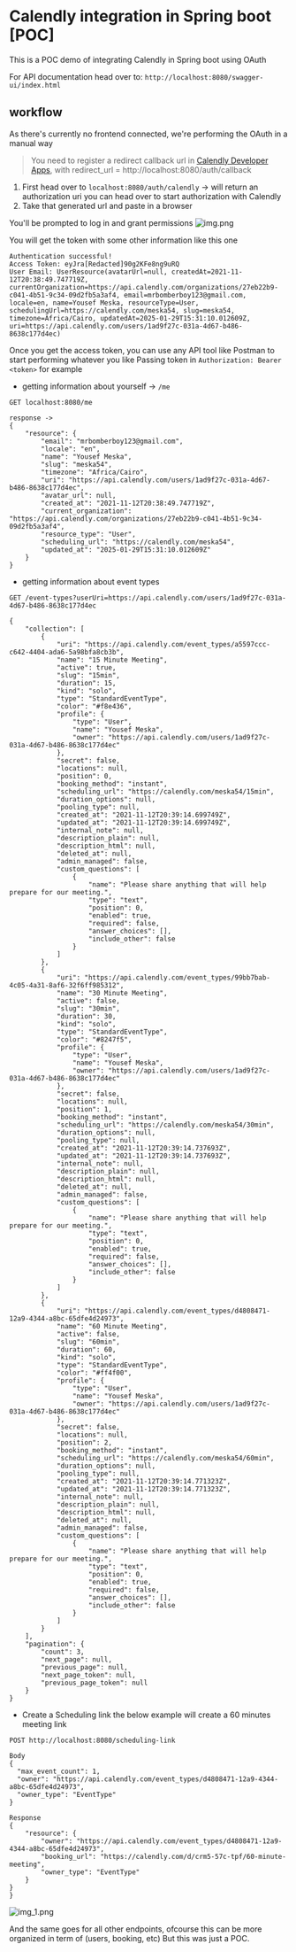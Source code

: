 # Calendly integration in Spring boot  [POC]

This is a POC demo of integrating Calendly in Spring boot using OAuth

For API documentation head over to: `http://localhost:8080/swagger-ui/index.html`

## workflow

As there's currently no frontend connected, we're performing the OAuth in a manual way

> You need to register a redirect callback url in [Calendly Developer Apps](https://developer.calendly.com/), with redirect_url = http://localhost:8080/auth/callback


1. First head over to `localhost:8080/auth/calendly` -> will return an authorization uri you can head over to start authorization with Calendly
2. Take that generated url and paste in a browser

You'll be prompted to log in and grant permissions
![img.png](assets/img.png)

You will get the token with some other information like this one

```
Authentication successful! 
Access Token: eyJra[Redacted]90g2KFe8ng9uRQ 
User Email: UserResource(avatarUrl=null, createdAt=2021-11-12T20:38:49.747719Z, currentOrganization=https://api.calendly.com/organizations/27eb22b9-c041-4b51-9c34-09d2fb5a3af4, email=mrbomberboy123@gmail.com, locale=en, name=Yousef Meska, resourceType=User, schedulingUrl=https://calendly.com/meska54, slug=meska54, timezone=Africa/Cairo, updatedAt=2025-01-29T15:31:10.012609Z, uri=https://api.calendly.com/users/1ad9f27c-031a-4d67-b486-8638c177d4ec)
```

Once you get the access token, you can use any API tool like Postman to start performing whatever you like
Passing token in `Authorization: Bearer <token>` for example

- getting information about yourself -> `/me`

```
GET localhost:8080/me

response -> 
{
    "resource": {
        "email": "mrbomberboy123@gmail.com",
        "locale": "en",
        "name": "Yousef Meska",
        "slug": "meska54",
        "timezone": "Africa/Cairo",
        "uri": "https://api.calendly.com/users/1ad9f27c-031a-4d67-b486-8638c177d4ec",
        "avatar_url": null,
        "created_at": "2021-11-12T20:38:49.747719Z",
        "current_organization": "https://api.calendly.com/organizations/27eb22b9-c041-4b51-9c34-09d2fb5a3af4",
        "resource_type": "User",
        "scheduling_url": "https://calendly.com/meska54",
        "updated_at": "2025-01-29T15:31:10.012609Z"
    }
}
```

- getting information about event types

```
GET /event-types?userUri=https://api.calendly.com/users/1ad9f27c-031a-4d67-b486-8638c177d4ec

{
    "collection": [
        {
            "uri": "https://api.calendly.com/event_types/a5597ccc-c642-4404-ada6-5a98bfa8cb3b",
            "name": "15 Minute Meeting",
            "active": true,
            "slug": "15min",
            "duration": 15,
            "kind": "solo",
            "type": "StandardEventType",
            "color": "#f8e436",
            "profile": {
                "type": "User",
                "name": "Yousef Meska",
                "owner": "https://api.calendly.com/users/1ad9f27c-031a-4d67-b486-8638c177d4ec"
            },
            "secret": false,
            "locations": null,
            "position": 0,
            "booking_method": "instant",
            "scheduling_url": "https://calendly.com/meska54/15min",
            "duration_options": null,
            "pooling_type": null,
            "created_at": "2021-11-12T20:39:14.699749Z",
            "updated_at": "2021-11-12T20:39:14.699749Z",
            "internal_note": null,
            "description_plain": null,
            "description_html": null,
            "deleted_at": null,
            "admin_managed": false,
            "custom_questions": [
                {
                    "name": "Please share anything that will help prepare for our meeting.",
                    "type": "text",
                    "position": 0,
                    "enabled": true,
                    "required": false,
                    "answer_choices": [],
                    "include_other": false
                }
            ]
        },
        {
            "uri": "https://api.calendly.com/event_types/99bb7bab-4c05-4a31-8af6-32f6ff985312",
            "name": "30 Minute Meeting",
            "active": false,
            "slug": "30min",
            "duration": 30,
            "kind": "solo",
            "type": "StandardEventType",
            "color": "#8247f5",
            "profile": {
                "type": "User",
                "name": "Yousef Meska",
                "owner": "https://api.calendly.com/users/1ad9f27c-031a-4d67-b486-8638c177d4ec"
            },
            "secret": false,
            "locations": null,
            "position": 1,
            "booking_method": "instant",
            "scheduling_url": "https://calendly.com/meska54/30min",
            "duration_options": null,
            "pooling_type": null,
            "created_at": "2021-11-12T20:39:14.737693Z",
            "updated_at": "2021-11-12T20:39:14.737693Z",
            "internal_note": null,
            "description_plain": null,
            "description_html": null,
            "deleted_at": null,
            "admin_managed": false,
            "custom_questions": [
                {
                    "name": "Please share anything that will help prepare for our meeting.",
                    "type": "text",
                    "position": 0,
                    "enabled": true,
                    "required": false,
                    "answer_choices": [],
                    "include_other": false
                }
            ]
        },
        {
            "uri": "https://api.calendly.com/event_types/d4808471-12a9-4344-a8bc-65dfe4d24973",
            "name": "60 Minute Meeting",
            "active": false,
            "slug": "60min",
            "duration": 60,
            "kind": "solo",
            "type": "StandardEventType",
            "color": "#ff4f00",
            "profile": {
                "type": "User",
                "name": "Yousef Meska",
                "owner": "https://api.calendly.com/users/1ad9f27c-031a-4d67-b486-8638c177d4ec"
            },
            "secret": false,
            "locations": null,
            "position": 2,
            "booking_method": "instant",
            "scheduling_url": "https://calendly.com/meska54/60min",
            "duration_options": null,
            "pooling_type": null,
            "created_at": "2021-11-12T20:39:14.771323Z",
            "updated_at": "2021-11-12T20:39:14.771323Z",
            "internal_note": null,
            "description_plain": null,
            "description_html": null,
            "deleted_at": null,
            "admin_managed": false,
            "custom_questions": [
                {
                    "name": "Please share anything that will help prepare for our meeting.",
                    "type": "text",
                    "position": 0,
                    "enabled": true,
                    "required": false,
                    "answer_choices": [],
                    "include_other": false
                }
            ]
        }
    ],
    "pagination": {
        "count": 3,
        "next_page": null,
        "previous_page": null,
        "next_page_token": null,
        "previous_page_token": null
    }
}
```

- Create a Scheduling link
the below example will create a 60 minutes meeting link
```
POST http://localhost:8080/scheduling-link

Body
{
  "max_event_count": 1,
  "owner": "https://api.calendly.com/event_types/d4808471-12a9-4344-a8bc-65dfe4d24973",
  "owner_type": "EventType"
}

Response 
{
    "resource": {
        "owner": "https://api.calendly.com/event_types/d4808471-12a9-4344-a8bc-65dfe4d24973",
        "booking_url": "https://calendly.com/d/crm5-57c-tpf/60-minute-meeting",
        "owner_type": "EventType"
    }
}
}
```

![img_1.png](assets/img_1.png)

And the same goes for all other endpoints, ofcourse this can be more organized in term of (users, booking, etc)
But this was just a POC.


```

```